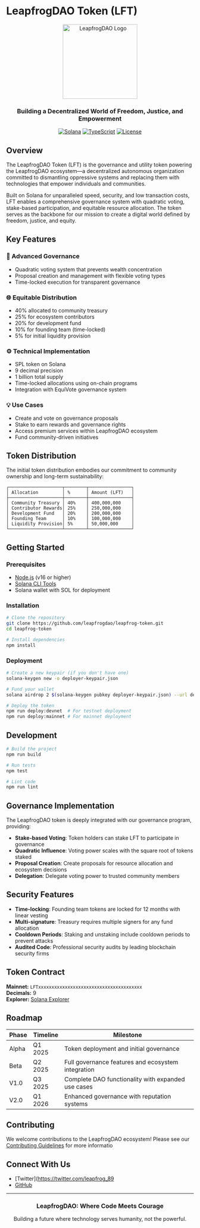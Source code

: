 # LeapfrogDAO Token (LFT)

<div align="center">
  <img src="https://via.placeholder.com/200x200.png?text=LeapfrogDAO" alt="LeapfrogDAO Logo" width="200" height="200">
  <h3>Building a Decentralized World of Freedom, Justice, and Empowerment</h3>
  
  [![Solana](https://img.shields.io/badge/Solana-Blockchain-14F195?style=for-the-badge&logo=solana&logoColor=white)](https://solana.com/)
  [![TypeScript](https://img.shields.io/badge/TypeScript-007ACC?style=for-the-badge&logo=typescript&logoColor=white)](https://www.typescriptlang.org/)
  [![License](https://img.shields.io/badge/License-MIT-blue.svg?style=for-the-badge)](LICENSE)
  
</div>

## Overview

The LeapfrogDAO Token (LFT) is the governance and utility token powering the LeapfrogDAO ecosystem—a decentralized autonomous organization committed to dismantling oppressive systems and replacing them with technologies that empower individuals and communities.

Built on Solana for unparalleled speed, security, and low transaction costs, LFT enables a comprehensive governance system with quadratic voting, stake-based participation, and equitable resource allocation. The token serves as the backbone for our mission to create a digital world defined by freedom, justice, and equity.

## Key Features

### 🔐 Advanced Governance
- Quadratic voting system that prevents wealth concentration
- Proposal creation and management with flexible voting types
- Time-locked execution for transparent governance

### 🌐 Equitable Distribution
- 40% allocated to community treasury
- 25% for ecosystem contributors
- 20% for development fund
- 10% for founding team (time-locked)
- 5% for initial liquidity provision

### ⚙️ Technical Implementation
- SPL token on Solana
- 9 decimal precision
- 1 billion total supply
- Time-locked allocations using on-chain programs
- Integration with EquiVote governance system

### 💡 Use Cases
- Create and vote on governance proposals
- Stake to earn rewards and governance rights
- Access premium services within LeapfrogDAO ecosystem
- Fund community-driven initiatives

## Token Distribution

The initial token distribution embodies our commitment to community ownership and long-term sustainability:

```
┌────────────────────┬────────┬────────────────┐
│ Allocation         │ %      │ Amount (LFT)   │
├────────────────────┼────────┼────────────────┤
│ Community Treasury │ 40%    │ 400,000,000    │
│ Contributor Rewards│ 25%    │ 250,000,000    │
│ Development Fund   │ 20%    │ 200,000,000    │
│ Founding Team      │ 10%    │ 100,000,000    │
│ Liquidity Provision│ 5%     │ 50,000,000     │
└────────────────────┴────────┴────────────────┘
```

## Getting Started

### Prerequisites
- [Node.js](https://nodejs.org/) (v16 or higher)
- [Solana CLI Tools](https://docs.solana.com/cli/install-solana-cli-tools)
- Solana wallet with SOL for deployment

### Installation

```bash
# Clone the repository
git clone https://github.com/leapfrogdao/leapfrog-token.git
cd leapfrog-token

# Install dependencies
npm install
```

### Deployment

```bash
# Create a new keypair (if you don't have one)
solana-keygen new -o deployer-keypair.json

# Fund your wallet
solana airdrop 2 $(solana-keygen pubkey deployer-keypair.json) --url devnet

# Deploy the token
npm run deploy:devnet  # For testnet deployment
npm run deploy:mainnet # For mainnet deployment
```

## Development

```bash
# Build the project
npm run build

# Run tests
npm test

# Lint code
npm run lint
```

## Governance Implementation

The LeapfrogDAO token is deeply integrated with our governance program, providing:

- **Stake-based Voting**: Token holders can stake LFT to participate in governance
- **Quadratic Influence**: Voting power scales with the square root of tokens staked
- **Proposal Creation**: Create proposals for resource allocation and ecosystem decisions
- **Delegation**: Delegate voting power to trusted community members

## Security Features

- **Time-locking**: Founding team tokens are locked for 12 months with linear vesting
- **Multi-signature**: Treasury requires multiple signers for any fund allocation
- **Cooldown Periods**: Staking and unstaking include cooldown periods to prevent attacks
- **Audited Code**: Professional security audits by leading blockchain security firms

## Token Contract

**Mainnet:** `LFTxxxxxxxxxxxxxxxxxxxxxxxxxxxxxxxxxxxxxxx`  
**Decimals:** 9  
**Explorer:** [Solana Explorer](https://explorer.solana.com/address/LFTxxxxxxxxxxxxxxxxxxxxxxxxxxxxxxxxxxxxxxx)

## Roadmap

| Phase | Timeline | Milestone |
|-------|----------|-----------|
| Alpha | Q1 2025 | Token deployment and initial governance |
| Beta | Q2 2025 | Full governance features and ecosystem integration |
| V1.0 | Q3 2025 | Complete DAO functionality with expanded use cases |
| V2.0 | Q1 2026 | Enhanced governance with reputation systems |

## Contributing

We welcome contributions to the LeapfrogDAO ecosystem! Please see our [Contributing Guidelines](CONTRIBUTING.md) for more informatio

## Connect With Us

- [Twitter](https://twitter.com/leapfrog_89
- [GitHub](https://github.com/leapfrogdao)

---

<div align="center">
  <h3>LeapfrogDAO: Where Code Meets Courage</h3>
  <p>Building a future where technology serves humanity, not the powerful.</p>
</div>
